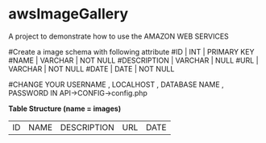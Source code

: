# awsImageGallery
A project to demonstrate how to use the AMAZON WEB SERVICES

#Create a image schema with following attribute
#ID          |   INT   | PRIMARY KEY
#NAME        | VARCHAR | NOT NULL
#DESCRIPTION | VARCHAR | NULL
#URL         | VARCHAR | NOT NULL
#DATE        | DATE    | NOT NULL

#CHANGE YOUR USERNAME , LOCALHOST , DATABASE NAME , PASSWORD IN API->CONFIG->config.php


<b>Table Structure (name = images)</b>
<table>
  <tr>
    <td>ID</td>
    <td>NAME</td>
    <td>DESCRIPTION</td>
    <td>URL</td>
    <td>DATE</td>
  </tr>
</table>
